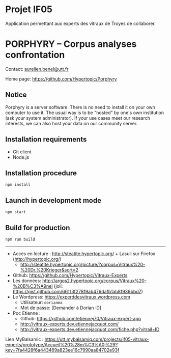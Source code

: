 # Projet IF05

Application permettant aux experts des vitraux de Troyes de collaborer.

PORPHYRY – Corpus analyses confrontation
========================================

Contact: <aurelien.benel@utt.fr>

Home page: <https://github.com/Hypertopic/Porphyry>

Notice
------

Porphyry is a server software. There is no need to install it on your own computer to use it. The usual way is to be "hosted" by one's own institution (ask your system administrator). If your use cases meet our research interests, we can also host your data on our community server.

Installation requirements
-------------------------

* Git client
* Node.js

Installation procedure
----------------------

    npm install

Launch in development mode
--------------------------

    npm start

Build for production
--------------------

    npm run build


--------------------

- Accès en lecture : http://steatite.hypertopic.org/ + Lasuli sur Firefox (http://hypertopic.org/)
  - http://steatite.hypertopic.org/picture/?corpus=Vitraux%20-%20Dr.%20Krieger&sort=2
- Github: https://github.com/Hypertopic/Vitraux-Experts
- Les données: http://argos2.hypertopic.org/corpus/Vitraux%20-%20B%C3%A9nel (joli: https://gist.github.com/66113f278f9ab476dafb1ab8f939bbd7)
- Le Wordpress: https://experddesvitraux.wordpress.com
  - Utilisateur: `dorianma`
  - Mot de passe: [Demander à Dorian :D]
- Poc Etienne :
  - Github: https://github.com/etiennej70/Vitraux-expert-app
  - http://vitraux-experts.dev.etiennejacquot.com/
  - http://vitraux-experts.dev.etiennejacquot.com/fiche.php?vitrail=ID

Lien MyBalsamic :
https://utt.mybalsamiq.com/projects/if05-vitraux-experts/prototype/Accueil%20%28m%C3%A0j%29?key=7fa4428f6a443469a823ee16c7990aa84702e93f
